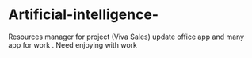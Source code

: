 # Artificial-intelligence-
Resources manager for project (Viva Sales) update office app and many app for work . Need enjoying with work 
